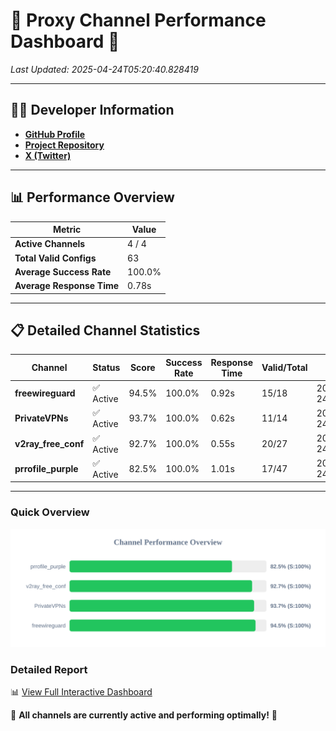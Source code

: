 # 🌟 Proxy Channel Performance Dashboard 🌟

_Last Updated: 2025-04-24T05:20:40.828419_

---

## 👩‍💻 Developer Information

- **[GitHub Profile](https://github.com/4n0nymou3)**  
- **[Project Repository](https://github.com/4n0nymou3/multi-proxy-config-fetcher)**  
- **[X (Twitter)](https://x.com/4n0nymou3)**  

---

## 📊 Performance Overview

| Metric                | Value       |
|-----------------------|-------------|
| **Active Channels**   | 4 / 4       |
| **Total Valid Configs** | 63          |
| **Average Success Rate** | 100.0%      |
| **Average Response Time** | 0.78s       |

---

## 📋 Detailed Channel Statistics

| Channel          | Status     | Score  | Success Rate | Response Time | Valid/Total | Last Success               |
|------------------|------------|--------|--------------|---------------|-------------|----------------------------|
| **freewireguard**  | ✅ Active  | 94.5%  | 100.0% | 0.92s         | 15/18       | 2025-04-24T05:20:40.826613 |
| **PrivateVPNs**  | ✅ Active  | 93.7%  | 100.0% | 0.62s         | 11/14       | 2025-04-24T05:20:39.875795 |
| **v2ray_free_conf**  | ✅ Active  | 92.7%  | 100.0% | 0.55s         | 20/27       | 2025-04-24T05:20:39.215204 |
| **prrofile_purple**  | ✅ Active  | 82.5%  | 100.0% | 1.01s         | 17/47       | 2025-04-24T05:20:38.592933 |

---

### Quick Overview
<div align="center">
  <a href="https://raw.githubusercontent.com/nullluser/NullRepo/refs/heads/main/assets/channel_stats_chart.svg">
    <img src="https://raw.githubusercontent.com/nullluser/NullRepo/refs/heads/main/assets/channel_stats_chart.svg" alt="Source Performance Statistics" width="800">
  </a>
</div>

### Detailed Report
📊 [View Full Interactive Dashboard](https://htmlpreview.github.io/?https://github.com/nullluser/NullRepo/blob/main/assets/performance_report.html)

🎉 **All channels are currently active and performing optimally!** 🎉
